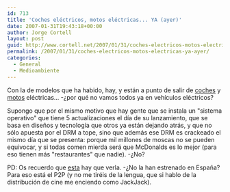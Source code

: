 ```yaml
---
id: 713
title: 'Coches eléctricos, motos eléctricas... YA (ayer)'
date: 2007-01-31T19:43:18+00:00
author: Jorge Cortell
layout: post
guid: http://www.cortell.net/2007/01/31/coches-electricos-motos-electricas-ya-ayer/
permalink: /2007/01/31/coches-electricos-motos-electricas-ya-ayer/
categories:
  - General
  - Medioambiente
---
```

Con la de modelos que ha habido, hay, y están a punto de salir de <a target="_blank" title="EESTOR" href="http://money.cnn.com/2006/09/15/technology/disruptors_eestor.biz2/index.htm">coches</a> y <a target="_blank" title="ENV" href="//www.intelligent-energy.com/index_article.asp?secID=15&secondlevel=796&artID=3709">motos</a> eléctricas... -¿por qué no vamos todos ya en vehí­culos eléctricos?

Supongo que por el mismo motivo que hay gente que se instala un "sistema operativo" que tiene 5 actualizaciones el dí­a de su lanzamiento, que se basa en diseños y tecnologí­a que otros ya están dejando atrás, y que no sólo apuesta por el DRM a tope, sino que además ese DRM es crackeado el mismo dí­a que se presenta: porque mil millones de moscas no se pueden equivocar, y si todas comen mierda será que McDonalds es lo mejor (para eso tienen más "restaurantes" que nadie). -¿No?

PD: Os recuerdo que <a title="Who Killed the Electric Car" target="_blank" href="http://www.sonyclassics.com/whokilledtheelectriccar/">esta</a> hay que verla. -¿No la han estrenado en España? Para eso está el P2P (y no me tiréis de la lengua, que si hablo de la distribución de cine me enciendo como JackJack).